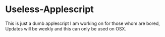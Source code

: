 # Useless-Applescript
This is just a dumb applescript I am working on for those whom are bored, Updates will be weekly and this can only be used on OSX.
